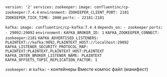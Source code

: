 `version: '2'`
`services:`
  `zookeeper:`
    `image: confluentinc/cp-zookeeper:7.4.4`
    `environment:`
      `ZOOKEEPER_CLIENT_PORT: 2181`
      `ZOOKEEPER_TICK_TIME: 2000`
    `ports:`
      `- 22181:2181`
  
  `kafka:`
    `image: confluentinc/cp-kafka:7.4.4`
    `depends_on:`
      `- zookeeper`
    `ports:`
      `- 29092:29092`
    `environment:`
      `KAFKA_BROKER_ID: 1`
      `KAFKA_ZOOKEEPER_CONNECT: zookeeper:2181`
      `KAFKA_ADVERTISED_LISTENERS: PLAINTEXT://kafka:9092,PLAINTEXT_HOST://localhost:29092`
      `KAFKA_LISTENER_SECURITY_PROTOCOL_MAP: PLAINTEXT:PLAINTEXT,PLAINTEXT_HOST:PLAINTEXT`
      `KAFKA_INTER_BROKER_LISTENER_NAME: PLAINTEXT`
      `KAFKA_OFFSETS_TOPIC_REPLICATION_FACTOR: 1`

  `zookeeper:` и   `kafka:` - контейнеры
  Вместе компос файл (манифест)
  